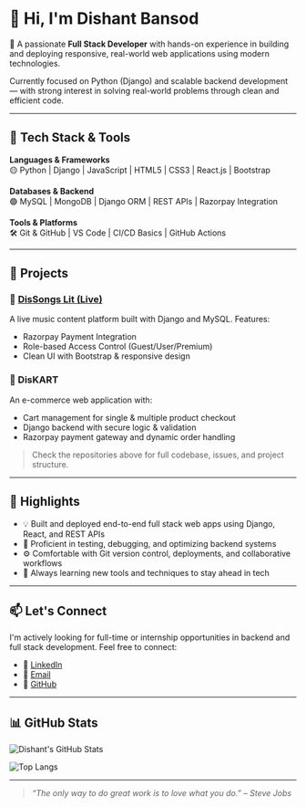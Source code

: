 # 👋 Hi, I'm Dishant Bansod

🎯 A passionate **Full Stack Developer** with hands-on experience in building and deploying responsive, real-world web applications using modern technologies.

Currently focused on Python (Django) and scalable backend development — with strong interest in solving real-world problems through clean and efficient code.

---

## 🚀 Tech Stack & Tools

**Languages & Frameworks**  
🟡 Python | Django | JavaScript | HTML5 | CSS3 | React.js | Bootstrap

**Databases & Backend**  
🟢 MySQL | MongoDB | Django ORM | REST APIs | Razorpay Integration

**Tools & Platforms**  
🛠️ Git & GitHub | VS Code | CI/CD Basics | GitHub Actions

---

## 🧠 Projects

### 🎵 [DisSongs Lit (Live)](https://discedric.pythonanywhere.com)
A live music content platform built with Django and MySQL. Features:
- Razorpay Payment Integration
- Role-based Access Control (Guest/User/Premium)
- Clean UI with Bootstrap & responsive design

### 🛒 DisKART
An e-commerce web application with:
- Cart management for single & multiple product checkout
- Django backend with secure logic & validation
- Razorpay payment gateway and dynamic order handling

> Check the repositories above for full codebase, issues, and project structure.

---

## 🌟 Highlights

- 💡 Built and deployed end-to-end full stack web apps using Django, React, and REST APIs  
- 🧪 Proficient in testing, debugging, and optimizing backend systems  
- ⚙️ Comfortable with Git version control, deployments, and collaborative workflows  
- 🧩 Always learning new tools and techniques to stay ahead in tech  

---

## 📫 Let's Connect

I'm actively looking for full-time or internship opportunities in backend and full stack development. Feel free to connect:

- 🔗 [LinkedIn](https://www.linkedin.com/in/dishant-bansod-35a423277)
- 💬 [Email](mailto:dishantbansod210@gmail.com)
- 🐙 [GitHub](https://github.com/DisCedric2)

---

## 📊 GitHub Stats

![Dishant's GitHub Stats](https://github-readme-stats.vercel.app/api?username=DisCedric2&show_icons=true&count_private=true&theme=radical)

![Top Langs](https://github-readme-stats.vercel.app/api/top-langs/?username=DisCedric2&layout=compact&theme=radical)

---

> _“The only way to do great work is to love what you do.” – Steve Jobs_

